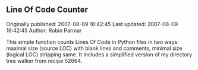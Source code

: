 ## Line Of Code Counter

Originally published: 2007-08-09 16:42:45
Last updated: 2007-08-09 16:42:45
Author: Robin Parmar

This simple function counts Lines Of Code in Python files in two ways: maximal size (source LOC) with blank lines and comments, minimal size (logical LOC) stripping same. It includes a simplified version of my directory tree walker from recipe 52664.